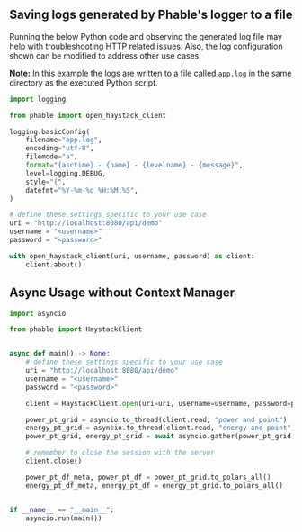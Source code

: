 ## Saving logs generated by Phable's logger to a file

Running the below Python code and observing the generated log file may help with troubleshooting HTTP related issues.  Also, the log configuration shown can be modified to address other use cases.

**Note:** In this example the logs are written to a file called `app.log` in the same directory as the executed Python script.

```python
import logging

from phable import open_haystack_client

logging.basicConfig(
    filename="app.log",
    encoding="utf-8",
    filemode="a",
    format="{asctime} - {name} - {levelname} - {message}",
    level=logging.DEBUG,
    style="{",
    datefmt="%Y-%m-%d %H:%M:%S",
)

# define these settings specific to your use case
uri = "http://localhost:8080/api/demo"
username = "<username>"
password = "<password>"

with open_haystack_client(uri, username, password) as client:
    client.about()
```

## Async Usage without Context Manager

```python
import asyncio

from phable import HaystackClient


async def main() -> None:
    # define these settings specific to your use case
    uri = "http://localhost:8080/api/demo"
    username = "<username>"
    password = "<password>"

    client = HaystackClient.open(uri=uri, username=username, password=password)

    power_pt_grid = asyncio.to_thread(client.read, "power and point")
    energy_pt_grid = asyncio.to_thread(client.read, "energy and point")
    power_pt_grid, energy_pt_grid = await asyncio.gather(power_pt_grid, energy_pt_grid)

    # remember to close the session with the server
    client.close()

    power_pt_df_meta, power_pt_df = power_pt_grid.to_polars_all()
    energy_pt_df_meta, energy_pt_df = energy_pt_grid.to_polars_all()


if __name__ == "__main__":
    asyncio.run(main())
```
